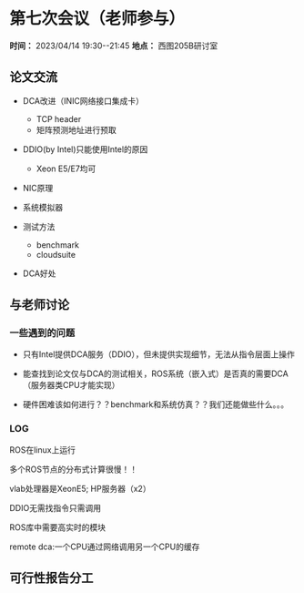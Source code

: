 # 第七次会议（老师参与）

**时间：** 2023/04/14 19:30--21:45
**地点：** 西图205B研讨室

## 论文交流
- DCA改进（INIC网络接口集成卡）
  - TCP header 
  - 矩阵预测地址进行预取

- DDIO(by Intel)只能使用Intel的原因
  - Xeon E5/E7均可

- NIC原理

- 系统模拟器

- 测试方法
  - benchmark
  - cloudsuite

- DCA好处

## 与老师讨论

### 一些遇到的问题

- 只有Intel提供DCA服务（DDIO），但未提供实现细节，无法从指令层面上操作

- 能查找到论文仅与DCA的测试相关，ROS系统（嵌入式）是否真的需要DCA（服务器类CPU才能实现）

- 硬件困难该如何进行？？benchmark和系统仿真？？我们还能做些什么。。。

### LOG

ROS在linux上运行

多个ROS节点的分布式计算很慢！！

vlab处理器是XeonE5; HP服务器（x2）

DDIO无需找指令只需调用

ROS库中需要高实时的模块

remote dca:一个CPU通过网络调用另一个CPU的缓存

## 可行性报告分工
